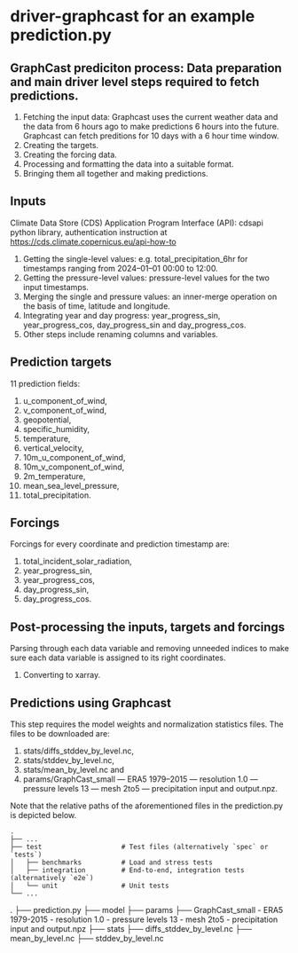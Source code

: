 # driver-graphcast for an example prediction.py
## GraphCast prediciton process: Data preparation and main driver level steps required to fetch predictions.
1. Fetching the input data: Graphcast uses the current weather data and the data from 6 hours ago to make predictions 6 hours into the future. Graphcast can fetch preditions for 10 days with a 6 hour time window.
2. Creating the targets.
3. Creating the forcing data.
4. Processing and formatting the data into a suitable format.
5. Bringing them all together and making predictions.
## Inputs
Climate Data Store (CDS) Application Program Interface (API): cdsapi python library, authentication instruction at https://cds.climate.copernicus.eu/api-how-to
1. Getting the single-level values: e.g. total_precipitation_6hr for timestamps ranging from 2024–01–01 00:00 to 12:00.
2. Getting the pressure-level values: pressure-level values for the two input timestamps.
3. Merging the single and pressure values: an inner-merge operation on the basis of time, latitude and longitude.
4. Integrating year and day progress: year_progress_sin, year_progress_cos, day_progress_sin and day_progress_cos.
5. Other steps include renaming columns and variables.
## Prediction targets
11 prediction fields:
1. u_component_of_wind,
2. v_component_of_wind,
3. geopotential,
4. specific_humidity,
5. temperature,
6. vertical_velocity,
7. 10m_u_component_of_wind,
8. 10m_v_component_of_wind,
9. 2m_temperature,
10. mean_sea_level_pressure,
11. total_precipitation.
## Forcings
Forcings for every coordinate and prediction timestamp are:
1. total_incident_solar_radiation,
2. year_progress_sin,
3. year_progress_cos,
4. day_progress_sin,
4. day_progress_cos.
## Post-processing the inputs, targets and forcings
Parsing through each data variable and removing unneeded indices to make sure each data variable is assigned to its right coordinates.
1. Converting to xarray.
## Predictions using Graphcast
This step requires the model weights and normalization statistics files. The files to be downloaded are:
1. stats/diffs_stddev_by_level.nc,
2. stats/stddev_by_level.nc,
3. stats/mean_by_level.nc and
4. params/GraphCast_small — ERA5 1979–2015 — resolution 1.0 — pressure levels 13 — mesh 2to5 — precipitation input and output.npz.

Note that the relative paths of the aforementioned files in the prediction.py is depicted below.

    .
    ├── ...
    ├── test                    # Test files (alternatively `spec` or `tests`)
    │   ├── benchmarks          # Load and stress tests
    │   ├── integration         # End-to-end, integration tests (alternatively `e2e`)
    │   └── unit                # Unit tests
    └── ...
 .
    ├── prediction.py
    ├── model
         ├── params
            ├── GraphCast_small - ERA5 1979-2015 - resolution 1.0 - pressure levels 13 - mesh 2to5 - precipitation input and output.npz
         ├── stats
            ├── diffs_stddev_by_level.nc
            ├── mean_by_level.nc
            ├── stddev_by_level.nc




